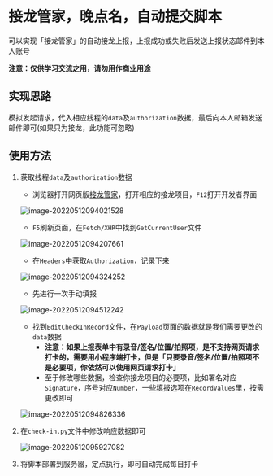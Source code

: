# 接龙管家，晚点名，自动提交脚本

可以实现「接龙管家」的自动接龙上报，上报成功或失败后发送上报状态邮件到本人账号

**注意：仅供学习交流之用，请勿用作商业用途**

## 实现思路

模拟发起请求，代入相应线程的`data`及`authorization`数据，最后向本人邮箱发送邮件即可(如果只为接龙，此功能可忽略)

## 使用方法

1. 获取线程`data`及`authorization`数据

   - 浏览器打开网页版[接龙管家](https://i.jielong.co/)，打开相应的接龙项目，`F12`打开开发者界面

   ![image-20220512094021528](https://expicture.oss-cn-beijing.aliyuncs.com/img/202205121001173.png)

   - `F5`刷新页面，在`Fetch/XHR`中找到`GetCurrentUser`文件

   ![image-20220512094207661](https://expicture.oss-cn-beijing.aliyuncs.com/img/202205121001175.png)

   - 在`Headers`中获取`Authorization`，记录下来

   ![image-20220512094324252](https://expicture.oss-cn-beijing.aliyuncs.com/img/202205121001176.png)

   - 先进行一次手动填报

   ![image-20220512094512242](https://expicture.oss-cn-beijing.aliyuncs.com/img/202205121001177.png)

   - 找到`EditCheckInRecord`文件，在`Payload`页面的数据就是我们需要更改的`data`数据
     - **注意：如果上报表单中有录音/签名/位置/拍照项，是不支持网页请求打卡的，需要用小程序端打卡，但是「只要录音/签名/位置/拍照项不是必要项，你依然可以使用网页请求打卡」**
     - 至于修改哪些数据，检查你接龙项目的必要项，比如署名对应`Signature`，序号对应`Number`，一些填报选项在`RecordValues`里，按需更改即可

   ![image-20220512094826336](https://expicture.oss-cn-beijing.aliyuncs.com/img/202205121001178.png)

2. 在`check-in.py`文件中修改响应数据即可

   ![image-20220512095927082](https://expicture.oss-cn-beijing.aliyuncs.com/img/202205121001179.png)

3. 将脚本部署到服务器，定点执行，即可自动完成每日打卡
